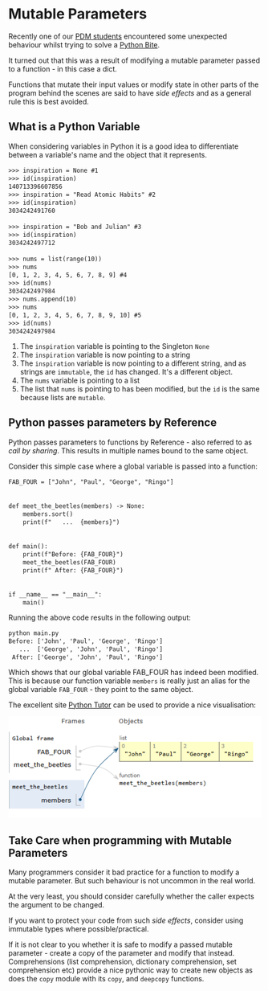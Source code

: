 # Mutable Parameters
Recently one of our [PDM students](https://pybit.es/catalogue/the-pdm-program/) encountered some unexpected behaviour whilst trying to solve a [Python Bite](https://pybitesplatform.com).  

It turned out that this was a result of modifying a mutable parameter passed to a function - in this case a dict. 

Functions that mutate their input values or modify state in other parts of the program behind the scenes are said to have *side effects* and as a general rule this is best avoided.

## What is a Python Variable
When considering variables in Python it is a good idea to differentiate between a variable's name and the object that it represents.

```
>>> inspiration = None #1
>>> id(inspiration)
140713396607856
>>> inspiration = "Read Atomic Habits" #2
>>> id(inspiration)
3034242491760

>>> inspiration = "Bob and Julian" #3
>>> id(inspiration)
3034242497712

>>> nums = list(range(10))
>>> nums
[0, 1, 2, 3, 4, 5, 6, 7, 8, 9] #4
>>> id(nums)
3034242497984
>>> nums.append(10)
>>> nums
[0, 1, 2, 3, 4, 5, 6, 7, 8, 9, 10] #5
>>> id(nums)
3034242497984
```

1. The `inspiration` variable is pointing to the Singleton `None`
2. The `inspiration` variable is now pointing to a string
3. The `inspiration` variable is now pointing to a different string, and as strings are `immutable`, the `id` has changed. It's a different object.
4. The `nums` variable is pointing to a list
5. The list that `nums` is pointing to has been modified, but the `id` is the same because lists are `mutable`.

## Python passes parameters by Reference
Python passes parameters to functions by Reference - also referred to as *call by sharing*. This results in multiple names bound to the same object.  

Consider this simple case where a global variable is passed into a function:

```
FAB_FOUR = ["John", "Paul", "George", "Ringo"]


def meet_the_beetles(members) -> None:
    members.sort()
    print(f"   ...  {members}")


def main():
    print(f"Before: {FAB_FOUR}")
    meet_the_beetles(FAB_FOUR)
    print(f" After: {FAB_FOUR}")


if __name__ == "__main__":
    main()
```
Running the above code results in the following output:
```
python main.py
Before: ['John', 'Paul', 'George', 'Ringo']
   ...  ['George', 'John', 'Paul', 'Ringo']
 After: ['George', 'John', 'Paul', 'Ringo']
```

Which shows that our global variable FAB_FOUR has indeed been modified. This is because our function variable `members` is really just an alias for the global variable `FAB_FOUR` - they point to the same object. 

The excellent site [Python Tutor](https://pythontutor.com/) can be used to provide a nice visualisation:

![visual_1](visual_1.png)

## Take Care when programming with Mutable Parameters
Many programmers consider it bad practice for a function to modify a mutable parameter. But such behaviour is not uncommon in the real world.

At the very least, you should consider carefully whether the caller expects the argument to be changed.

If you want to protect your code from such *side effects*, consider using immutable types where possible/practical. 

If it is not clear to you whether it is safe to modify a passed mutable parameter - create a copy of the parameter and modify that instead. Comprehensions (list comprehension, dictionary comprehension, set comprehension etc) provide a nice pythonic way to create new objects as does the `copy` module with its `copy`, and `deepcopy` functions.
